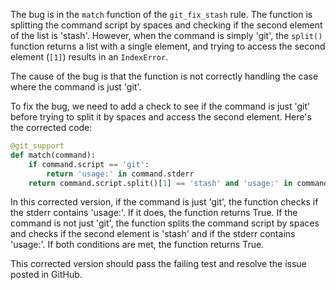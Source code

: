 The bug is in the `match` function of the `git_fix_stash` rule. The function is splitting the command script by spaces and checking if the second element of the list is 'stash'. However, when the command is simply 'git', the `split()` function returns a list with a single element, and trying to access the second element (`[1]`) results in an `IndexError`.

The cause of the bug is that the function is not correctly handling the case where the command is just 'git'.

To fix the bug, we need to add a check to see if the command is just 'git' before trying to split it by spaces and access the second element. Here's the corrected code:

```python
@git_support
def match(command):
    if command.script == 'git':
        return 'usage:' in command.stderr
    return command.script.split()[1] == 'stash' and 'usage:' in command.stderr
```

In this corrected version, if the command is just 'git', the function checks if the stderr contains 'usage:'. If it does, the function returns True. If the command is not just 'git', the function splits the command script by spaces and checks if the second element is 'stash' and if the stderr contains 'usage:'. If both conditions are met, the function returns True.

This corrected version should pass the failing test and resolve the issue posted in GitHub.